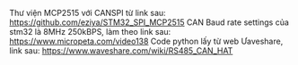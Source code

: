 Thư viện MCP2515 với CANSPI từ link sau: https://github.com/eziya/STM32_SPI_MCP2515
CAN Baud rate settings của stm32 là 8MHz 250kBPS, làm theo link sau: https://www.micropeta.com/video138
Code python lấy từ web Ưaveshare, link sau: https://www.waveshare.com/wiki/RS485_CAN_HAT
